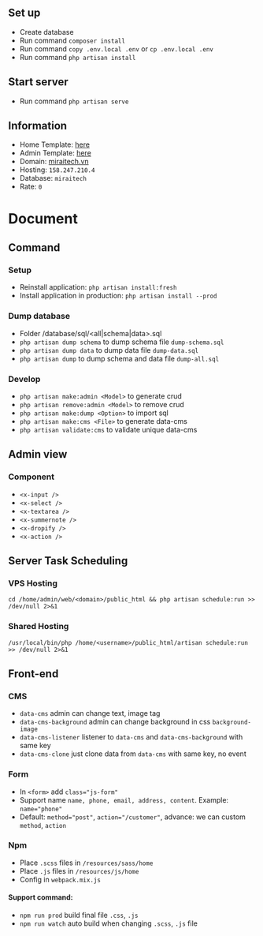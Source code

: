 ## Set up
- Create database
- Run command `composer install`
- Run command `copy .env.local .env` or `cp .env.local .env`
- Run command `php artisan install`

## Start server
- Run command `php artisan serve`

## Information
- Home Template: [here]()
- Admin Template: [here](https://github.com/duongvalo/admin-template.git)
- Domain: [miraitech.vn](https://miraitech.vn)
- Hosting: `158.247.210.4`
- Database: `miraitech`
- Rate: `0`

# Document
## Command
### Setup
- Reinstall application: `php artisan install:fresh`
- Install application in production: `php artisan install --prod`

### Dump database
- Folder /database/sql/<all|schema|data>.sql
- `php artisan dump schema` to dump schema file `dump-schema.sql`
- `php artisan dump data` to dump data file `dump-data.sql` 
- `php artisan dump` to dump schema and data file `dump-all.sql`

### Develop
- `php artisan make:admin <Model>` to generate crud
- `php artisan remove:admin <Model>` to remove crud
- `php artisan make:dump <Option>` to import sql
- `php artisan make:cms <File>` to generate data-cms
- `php artisan validate:cms` to validate unique data-cms

## Admin view
### Component
- `<x-input />`
- `<x-select />`
- `<x-textarea />`
- `<x-summernote />`
- `<x-dropify />`
- `<x-action />`

## Server Task Scheduling
### VPS Hosting
`cd /home/admin/web/<domain>/public_html && php artisan schedule:run >> /dev/null 2>&1`

### Shared Hosting
`/usr/local/bin/php /home/<username>/public_html/artisan schedule:run >> /dev/null 2>&1`

## Front-end
### CMS
- `data-cms` admin can change text, image tag
- `data-cms-background` admin can change background in css `background-image`
- `data-cms-listener` listener to `data-cms` and `data-cms-background` with same key 
- `data-cms-clone` just clone data from `data-cms` with same key, no event

### Form
- In `<form>` add `class="js-form"`
- Support name `name, phone, email, address, content`. Example: `name="phone"`
- Default: `method="post"`, `action="/customer"`, advance: we can custom `method`, `action` 

### Npm
- Place `.scss` files in `/resources/sass/home`
- Place `.js` files in `/resources/js/home`
- Config in `webpack.mix.js`

#### Support command: 
- `npm run prod` build final file `.css`, `.js`
- `npm run watch` auto build when changing `.scss`, `.js` file
